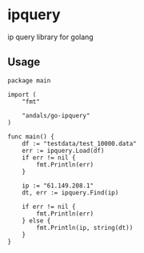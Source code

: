 # ipquery

ip query library for golang 

## Usage

```
package main

import (
    "fmt"

    "andals/go-ipquery"
)

func main() {
  	df := "testdata/test_10000.data"
  	err := ipquery.Load(df)
  	if err != nil {
  		fmt.Println(err)
  	}
    
  	ip := "61.149.208.1"
  	dt, err := ipquery.Find(ip)
  
  	if err != nil {
  		fmt.Println(err)
  	} else {
  		fmt.Println(ip, string(dt))
  	}
}
```

